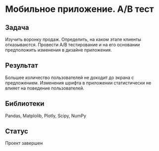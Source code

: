 # Мобильное приложение. A/B тест


## Задача

Изучить воронку продаж. Определить, на каком этапе клиенты отказываются. Провести A/B тестирование и на его основании предположить изменения в дизайне приложения.

## Результат

Большее количество пользователей не доходит до экрана с предложением. Изменения шрифта в приложении статистически не влияет на поведение пользователей.

## Библиотеки

Pandas, Matplolib, Plotly, Scipy, NumPy

## Статус

Проект завершен
